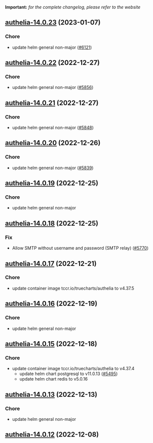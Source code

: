**Important:**
*for the complete changelog, please refer to the website*




## [authelia-14.0.23](https://github.com/truecharts/charts/compare/authelia-14.0.22...authelia-14.0.23) (2023-01-07)

### Chore

- update helm general non-major ([#6121](https://github.com/truecharts/charts/issues/6121))
  
  


## [authelia-14.0.22](https://github.com/truecharts/charts/compare/authelia-14.0.21...authelia-14.0.22) (2022-12-27)

### Chore

- update helm general non-major ([#5856](https://github.com/truecharts/charts/issues/5856))
  
  


## [authelia-14.0.21](https://github.com/truecharts/charts/compare/authelia-14.0.20...authelia-14.0.21) (2022-12-27)

### Chore

- update helm general non-major ([#5848](https://github.com/truecharts/charts/issues/5848))
  
  


## [authelia-14.0.20](https://github.com/truecharts/charts/compare/authelia-14.0.19...authelia-14.0.20) (2022-12-26)

### Chore

- update helm general non-major ([#5839](https://github.com/truecharts/charts/issues/5839))
  
  


## [authelia-14.0.19](https://github.com/truecharts/charts/compare/authelia-14.0.18...authelia-14.0.19) (2022-12-25)

### Chore

- update helm general non-major
  
  


## [authelia-14.0.18](https://github.com/truecharts/charts/compare/authelia-14.0.17...authelia-14.0.18) (2022-12-25)

### Fix

- Allow SMTP without username and password (SMTP relay) ([#5770](https://github.com/truecharts/charts/issues/5770))
  
  


## [authelia-14.0.17](https://github.com/truecharts/charts/compare/authelia-14.0.16...authelia-14.0.17) (2022-12-21)

### Chore

- update container image tccr.io/truecharts/authelia to v4.37.5
  
  


## [authelia-14.0.16](https://github.com/truecharts/charts/compare/authelia-14.0.15...authelia-14.0.16) (2022-12-19)

### Chore

- update helm general non-major
  
  


## [authelia-14.0.15](https://github.com/truecharts/charts/compare/authelia-14.0.13...authelia-14.0.15) (2022-12-18)

### Chore

- update container image tccr.io/truecharts/authelia to v4.37.4
  - update helm chart postgresql to v11.0.13 ([#5495](https://github.com/truecharts/charts/issues/5495))
  - update helm chart redis to v5.0.16
  
  


## [authelia-14.0.13](https://github.com/truecharts/charts/compare/authelia-14.0.12...authelia-14.0.13) (2022-12-13)

### Chore

- update helm general non-major
  
  


## [authelia-14.0.12](https://github.com/truecharts/charts/compare/authelia-14.0.11...authelia-14.0.12) (2022-12-08)

